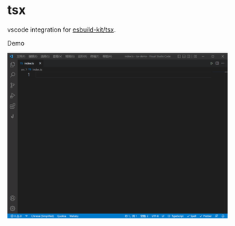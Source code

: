 # tsx

vscode integration for [esbuild-kit/tsx](https://github.com/esbuild-kit/tsx).

Demo

![run](./public/run.gif)
